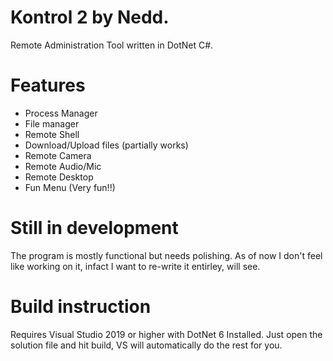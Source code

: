 # Kontrol 2 by Nedd.
Remote Administration Tool written in DotNet C#.

# Features
- Process Manager
- File manager
- Remote Shell
- Download/Upload files (partially works)
- Remote Camera
- Remote Audio/Mic
- Remote Desktop
- Fun Menu (Very fun!!)

# Still in development
The program is mostly functional but needs polishing. As of now I don't feel like working on it, infact I want to re-write it entirley, will see.

# Build instruction
Requires Visual Studio 2019 or higher with DotNet 6 Installed. 
Just open the solution file and hit build, VS will automatically do the rest for you.
